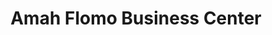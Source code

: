 ---
title: "Amah Flomo Business Center"
url: /ganta/amah-flomo-business-center/
shop: Lebensmittel
---